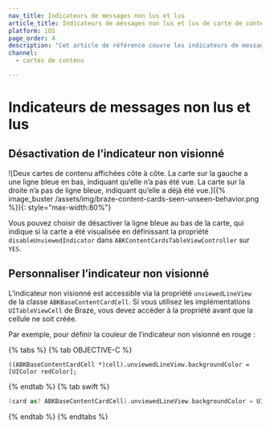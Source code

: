 ```yaml
---
nav_title: Indicateurs de messages non lus et lus
article_title: Indicateurs de messages non lus et lus de carte de contenu pour iOS
platform: iOS
page_order: 4
description: "Cet article de référence couvre les indicateurs de messages non lus et lus pour iOS et la manière de les implémenter dans vos cartes de contenu."
channel:
  - cartes de contenu

---
```


# Indicateurs de messages non lus et lus

## Désactivation de l’indicateur non visionné

![Deux cartes de contenu affichées côte à côte. La carte sur la gauche a une ligne bleue en bas, indiquant qu’elle n’a pas été vue. La carte sur la droite n’a pas de ligne bleue, indiquant qu’elle a déjà été vue.]({% image_buster /assets/img/braze-content-cards-seen-unseen-behavior.png %}){: style="max-width:80%"}

Vous pouvez choisir de désactiver la ligne bleue au bas de la carte, qui indique si la carte a été visualisée en définissant la propriété `disableUnviewedIndicator` dans `ABKContentCardsTableViewController` sur `YES`.

## Personnaliser l’indicateur non visionné

L’indicateur non visionné est accessible via la propriété `unviewedLineView` de la classe `ABKBaseContentCardCell`. Si vous utilisez les implémentations `UITableViewCell` de Braze, vous devez accéder à la propriété avant que la cellule ne soit créée.

Par exemple, pour définir la couleur de l’indicateur non visionné en rouge :

{% tabs %}
{% tab OBJECTIVE-C %}

```objc
((ABKBaseContentCardCell *)cell).unviewedLineView.backgroundColor = [UIColor redColor];
```

{% endtab %}
{% tab swift %}

```swift
(card as? ABKBaseContentCardCell).unviewedLineView.backgroundColor = UIColor.red
```

{% endtab %}
{% endtabs %}
